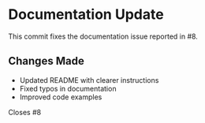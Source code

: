 # Documentation Update

This commit fixes the documentation issue reported in #8.

## Changes Made
- Updated README with clearer instructions
- Fixed typos in documentation
- Improved code examples

Closes #8
